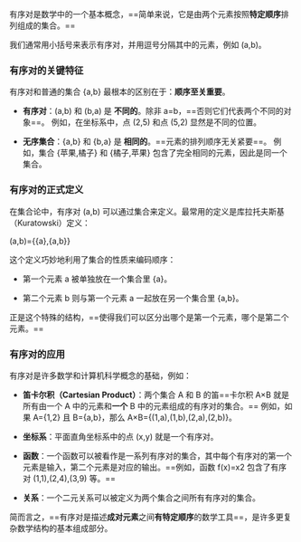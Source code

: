 有序对是数学中的一个基本概念，==简单来说，它是由两个元素按照**特定顺序**排列组成的集合。==

我们通常用小括号来表示有序对，并用逗号分隔其中的元素，例如 (a,b)。

### 有序对的关键特征

有序对和普通的集合 {a,b} 最根本的区别在于：**顺序至关重要**。

- **有序对**：(a,b) 和 (b,a) 是 **不同的**。除非 a=b，==否则它们代表两个不同的对象==。 例如，在坐标系中，点 (2,5) 和点 (5,2) 显然是不同的位置。
    
- **无序集合**：{a,b} 和 {b,a} 是 **相同的**。==元素的排列顺序无关紧要==。 例如，集合 {苹果,橘子} 和 {橘子,苹果} 包含了完全相同的元素，因此是同一个集合。


### 有序对的正式定义

在集合论中，有序对 (a,b) 可以通过集合来定义。最常用的定义是库拉托夫斯基（Kuratowski）定义：

(a,b)={{a},{a,b}}

这个定义巧妙地利用了集合的性质来编码顺序：

- 第一个元素 a 被单独放在一个集合里 {a}。
    
- 第二个元素 b 则与第一个元素 a 一起放在另一个集合里 {a,b}。
    

正是这个特殊的结构，==使得我们可以区分出哪个是第一个元素，哪个是第二个元素。==


### 有序对的应用

有序对是许多数学和计算机科学概念的基础，例如：

- **笛卡尔积（Cartesian Product）**：两个集合 A 和 B 的笛==卡尔积 A×B 就是所有由一个 A 中的元素和**一个** B 中的元素组成的有序对的集合。== 例如，如果 A={1,2} 且 B={a,b}，那么 A×B={(1,a),(1,b),(2,a),(2,b)}。
    
- **坐标系**：平面直角坐标系中的点 (x,y) 就是一个有序对。
    
- **函数**：一个函数可以被看作是一系列有序对的集合，其中每个有序对的第一个元素是输入，第二个元素是对应的输出。==例如，函数 f(x)=x2 包含了有序对 (1,1),(2,4),(3,9) 等。==
    
- **关系**：一个二元关系可以被定义为两个集合之间所有有序对的集合。
    

简而言之，==有序对是描述**成对元素**之间**有特定顺序**的数学工具==，是许多更复杂数学结构的基本组成部分。